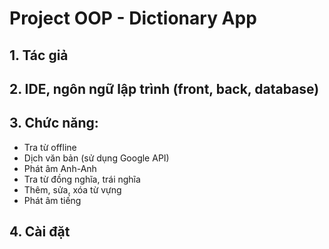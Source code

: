 # Project OOP - Dictionary App
## 1. Tác giả
## 2. IDE, ngôn ngữ lập trình (front, back, database)
## 3. Chức năng:
 * Tra từ offline 
 * Dịch văn bản (sử dụng Google API)
 * Phát âm Anh-Anh
 * Tra từ đồng nghĩa, trái nghĩa
 * Thêm, sửa, xóa từ vựng
 * Phát âm tiếng 
## 4. Cài đặt
